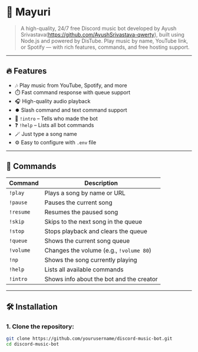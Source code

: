 # 🎵 Mayuri

> A high-quality, 24/7 free Discord music bot developed by Ayush Srivastava(https://github.com/AyushSrivastava-qwerty), built using Node.js and powered by DisTube. Play music by name, YouTube link, or Spotify — with rich features, commands, and free hosting support.

---

## 🔥 Features

- 🎶 Play music from YouTube, Spotify, and more
- ⏱️ Fast command response with queue support
- 🎧 High-quality audio playback
- ⏺️ Slash command and text command support
- 📜 `!intro` – Tells who made the bot
- ❓ `!help` – Lists all bot commands
- 🪄 Just type a song name
- ⚙️ Easy to configure with `.env` file

---

## 🚀 Commands

| Command       | Description                                     |
|---------------|-------------------------------------------------|
| `!play`       | Plays a song by name or URL                     |
| `!pause`      | Pauses the current song                         |
| `!resume`     | Resumes the paused song                         |
| `!skip`       | Skips to the next song in the queue             |
| `!stop`       | Stops playback and clears the queue             |
| `!queue`      | Shows the current song queue                    |
| `!volume`     | Changes the volume (e.g., `!volume 80`)         |
| `!np`         | Shows the song currently playing                |
| `!help`       | Lists all available commands                    |
| `!intro`      | Shows info about the bot and the creator        |

---

## 🛠️ Installation

### 1. Clone the repository:
```bash
git clone https://github.com/yourusername/discord-music-bot.git
cd discord-music-bot
